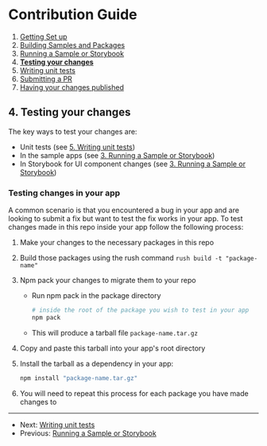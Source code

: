 # Contribution Guide

1. [Getting Set up](./1.%20getting-set-up.md)
2. [Building Samples and Packages](./2.%20build-samples-and-packages.md)
3. [Running a Sample or Storybook](./3.%20running-a-sample-or-storybook.md)
4. **[Testing your changes](./4.%20testing-your-changes.md)**
5. [Writing unit tests](./5.%20writing-unit-tests.md)
6. [Submitting a PR](./6.%20submitting-a-pr.md)
7. [Having your changes published](./7.%20having-your-changes-published.md)

## 4. Testing your changes

The key ways to test your changes are:

* Unit tests (see [5. Writing unit tests](./5.%20writing-unit-tests.md))
* In the sample apps (see [3. Running a Sample or Storybook](./3.%20running-a-sample-or-storybook.md))
* In Storybook for UI component changes (see [3. Running a Sample or Storybook](./3.%20running-a-sample-or-storybook.md))

### Testing changes in your app

A common scenario is that you encountered a bug in your app and are looking to submit a fix but want to test the fix works in your app. To test changes made in this repo inside your app follow the following process:

1. Make your changes to the necessary packages in this repo
1. Build those packages using the rush command `rush build -t "package-name"`
1. Npm pack your changes to migrate them to your repo
    * Run npm pack in the package directory

      ```bash
      # inside the root of the package you wish to test in your app
      npm pack
      ```

    * This will produce a tarball file `package-name.tar.gz`

1. Copy and paste this tarball into your app's root directory
1. Install the tarball as a dependency in your app:

    ```bash
    npm install "package-name.tar.gz"
      ```

1. You will need to repeat this process for each package you have made changes to

---

* Next: [Writing unit tests](./5.%20writing-unit-tests.md)
* Previous: [Running a Sample or Storybook](./3.%20running-a-sample-or-storybook.md)
